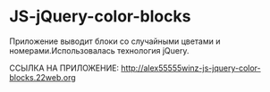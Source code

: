 # JS-jQuery-color-blocks

Приложение выводит блоки со случайными цветами и номерами.Использовалась технология jQuery.

ССЫЛКА НА ПРИЛОЖЕНИЕ:  http://alex55555winz-js-jquery-color-blocks.22web.org
